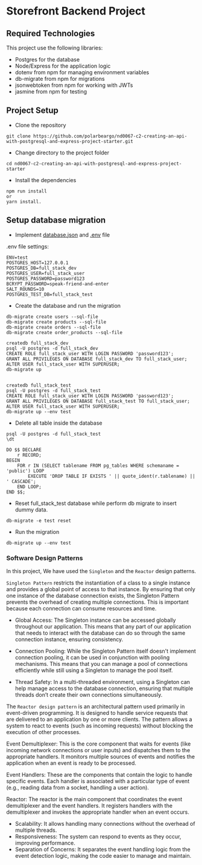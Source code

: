 # Storefront Backend Project

## Required Technologies

This project use the following libraries:

- Postgres for the database
- Node/Express for the application logic
- dotenv from npm for managing environment variables
- db-migrate from npm for migrations
- jsonwebtoken from npm for working with JWTs
- jasmine from npm for testing

## Project Setup

- Clone the repository

```
git clone https://github.com/polarbeargo/nd0067-c2-creating-an-api-with-postgresql-and-express-project-starter.git
```
- Change directory to the project folder
```
cd nd0067-c2-creating-an-api-with-postgresql-and-express-project-starter
```
- Install the dependencies

```
npm run install 
or 
yarn install.
```

## Setup database migration

- Implement [database.json](./database.json) and [.env](.env) file

.env file settings:

```
ENV=test
POSTGRES_HOST=127.0.0.1
POSTGRES_DB=full_stack_dev
POSTGRES_USER=full_stack_user
POSTGRES_PASSWORD=password123
BCRYPT_PASSWORD=speak-friend-and-enter
SALT_ROUNDS=10
POSTGRES_TEST_DB=full_stack_test
```

- Create the database and run the migration

```
db-migrate create users --sql-file
db-migrate create products --sql-file
db-migrate create orders --sql-file
db-migrate create order_products --sql-file

createdb full_stack_dev
psql -U postgres -d full_stack_dev
CREATE ROLE full_stack_user WITH LOGIN PASSWORD 'password123';
GRANT ALL PRIVILEGES ON DATABASE full_stack_dev TO full_stack_user;
ALTER USER full_stack_user WITH SUPERUSER;
db-migrate up


createdb full_stack_test
psql -U postgres -d full_stack_test
CREATE ROLE full_stack_user WITH LOGIN PASSWORD 'password123';
GRANT ALL PRIVILEGES ON DATABASE full_stack_test TO full_stack_user;
ALTER USER full_stack_user WITH SUPERUSER;
db-migrate up --env test

```

- Delete all table inside the database

```
psql -U postgres -d full_stack_test
\dt

DO $$ DECLARE
    r RECORD;
BEGIN
    FOR r IN (SELECT tablename FROM pg_tables WHERE schemaname = 'public') LOOP
        EXECUTE 'DROP TABLE IF EXISTS ' || quote_ident(r.tablename) || ' CASCADE';
    END LOOP;
END $$;
```

- Reset full_stack_test database while perform db migrate to insert dummy data.

```
db-migrate -e test reset
```

- Run the migration

```
db-migrate up --env test
```

### Software Design Patterns

In this project, We have used the `Singleton` and the `Reactor` design patterns.

`Singleton Pattern` restricts the instantiation of a class to a single instance and provides a global point of access to that instance. By ensuring that only one instance of the database connection exists, the Singleton Pattern prevents the overhead of creating multiple connections. This is important because each connection can consume resources and time.

- Global Access: The Singleton instance can be accessed globally throughout our application. This means that any part of our application that needs to interact with the database can do so through the same connection instance, ensuring consistency.

- Connection Pooling: While the Singleton Pattern itself doesn't implement connection pooling, it can be used in conjunction with pooling mechanisms. This means that you can manage a pool of connections efficiently while still using a Singleton to manage the pool itself.

- Thread Safety: In a multi-threaded environment, using a Singleton can help manage access to the database connection, ensuring that multiple threads don’t create their own connections simultaneously.

The `Reactor design pattern` is an architectural pattern used primarily in event-driven programming. It is designed to handle service requests that are delivered to an application by one or more clients. The pattern allows a system to react to events (such as incoming requests) without blocking the execution of other processes.

Event Demultiplexer: This is the core component that waits for events (like incoming network connections or user inputs) and dispatches them to the appropriate handlers. It monitors multiple sources of events and notifies the application when an event is ready to be processed.

Event Handlers: These are the components that contain the logic to handle specific events. Each handler is associated with a particular type of event (e.g., reading data from a socket, handling a user action).

Reactor: The reactor is the main component that coordinates the event demultiplexer and the event handlers. It registers handlers with the demultiplexer and invokes the appropriate handler when an event occurs.

- Scalability: It allows handling many connections without the overhead of multiple threads.
- Responsiveness: The system can respond to events as they occur, improving performance.
- Separation of Concerns: It separates the event handling logic from the event detection logic, making the code easier to manage and maintain.
